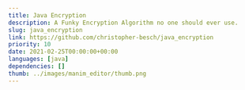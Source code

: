 ```yaml
---
title: Java Encryption
description: A Funky Encryption Algorithm no one should ever use.
slug: java_encryption
link: https://github.com/christopher-besch/java_encryption
priority: 10
date: 2021-02-25T00:00:00+00:00
languages: [java]
dependencies: []
thumb: ../images/manim_editor/thumb.png
---
```



